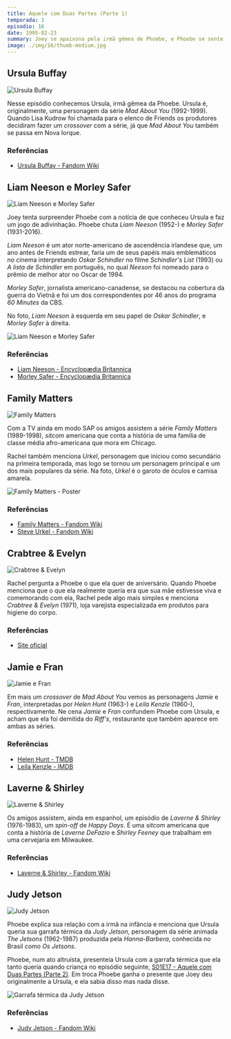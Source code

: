```yaml
---
title: Aquele com Duas Partes (Parte 1)
temporada: 1
episodio: 16
date: 1995-02-23
summary: Joey se apaixona pela irmã gêmea de Phoebe, e Phoebe se sente desprezada. Ross vai às aulas de parto Lamaze com Carol e Susan.
image: ./img/16/thumb-medium.jpg
---
```


## Ursula Buffay

![Ursula Buffay](./img/16/ursula-buffay.png)

Nesse episódio conhecemos Ursula, irmã gêmea da Phoebe. Ursula é, originalmente,
uma personagem da série *Mad About You* (1992-1999). Quando Lisa Kudrow foi
chamada para o elenco de Friends os produtores decidiram fazer um *crossover*
com a série, já que *Mad About You* também se passa em Nova Iorque.

### Referências

- [Ursula Buffay - Fandom Wiki](https://friends.fandom.com/wiki/Ursula_Buffay)

## Liam Neeson e Morley Safer

![Liam Neeson e Morley Safer](./img/16/liam-neeson-e-morley-safer.png)

<cena>
  <joey
    original="- Hey, Pheebs. Guess who we saw today."
    traducao="- Ei, Pheebs. Adivinha quem vimos hoje."
  />
  <phoebe
    original="- Liam Neeson. Morley Safer."
    traducao="- Liam Neeson. Morley Safer."
  />
</cena>

Joey tenta surpreender Phoebe com a notícia de que conheceu Ursula e faz um jogo de
adivinhação. Phoebe chuta *Liam Neeson* (1952-) e *Morley Safer* (1931-2016).

*Liam Neeson* é um ator norte-americano de ascendência irlandese que, um ano antes de
Friends estrear, faria um de seus papéis mais emblemáticos no cinema interpretando
*Oskar Schindler* no filme *Schindler's List* (1993) ou *A lista de Schindler* em
português, no qual *Neeson* foi nomeado para o prêmio de melhor ator no Oscar de 1994.

*Morley Safer*, jornalista americano-canadense, se destacou na cobertura da guerra do
Vietnã e foi um dos correspondentes por 46 anos do programa *60 Minutes* da CBS.

No foto, *Liam Neeson* à esquerda em seu papel de *Oskar Schindler*, e *Morley Safer*
à direita.

![Liam Neeson e Morley Safer](./img/16/liam-neeson-e-morley-safer-foto.png)

### Referências

- [Liam Neeson - Encyclopædia Britannica](https://www.britannica.com/biography/Liam-Neeson)
- [Morley Safer - Encyclopædia Britannica](https://www.britannica.com/biography/Morley-Safer)

## Family Matters

![Family Matters](./img/16/family-matters.png)

Com a TV ainda em modo SAP os amigos assistem a série *Family Matters* (1989-1998),
*sitcom* americana que conta a história de uma família de classe média afro-americana
que mora em Chicago.

<cena>
  <rachel
    original="- Oh, cool. Urkel in Spanish is Urkel."
    traducao="- Que barato. Urkel, em espanhol, é Urkel."
  />
</cena>

Rachel também menciona *Urkel*, personagem que iniciou como secundário na primeira
temporada, mas logo se tornou um personagem principal e um dos mais populares da
série. Na foto, *Urkel* é o garoto de óculos e camisa amarela.

![Family Matters - Poster](./img/16/family-matters-poster.jpg)

### Referências

- [Family Matters - Fandom Wiki](https://familymatters.fandom.com/wiki/Family_Matters)
- [Steve Urkel - Fandom Wiki](https://familymatters.fandom.com/wiki/Steve_Urkel)

## Crabtree & Evelyn

![Crabtree & Evelyn](./img/16/crabtree-evelyn.png)

<cena>
  <rachel
    original="- Anything from Crabtree & Evelyn?"
    traducao="- Alguma coisa de Crabtree & Evelyn?"
  />
  <phoebe
    original="- Bath salts would be nice."
    traducao="- Sais de banho seriam uma boa."
  />
</cena>

Rachel pergunta a Phoebe o que ela quer de aniversário. Quando Phoebe menciona que
o que ela realmente queria era que sua mãe estivesse viva e comemorando com ela,
Rachel pede algo mais simples e menciona *Crabtree & Evelyn* (1971), loja varejista
especializada em produtos para higiene do corpo.

### Referências

- [Site oficial](https://www.crabtree-evelyn.com/pages/about-us)

## Jamie e Fran

![Jamie e Fran](./img/16/jamie-e-fran.png)

Em mais um *crossover* de *Mad About You* vemos as personagens *Jamie* e *Fran*,
interpretadas por *Helen Hunt* (1963-) e *Leila Kenzle* (1960-), respectivamente.
Ne cena *Jamie* e *Fran* confundem Phoebe com Ursula, e acham que ela foi demitida
do *Riff's*, restaurante que também aparece em ambas as séries.

### Referências

- [Helen Hunt - TMDB](https://www.themoviedb.org/person/9994-helen-hunt)
- [Leila Kenzle - IMDB](https://www.imdb.com/name/nm0005087/)

## Laverne & Shirley

![Laverne & Shirley](./img/16/laverne-shirley.png)

Os amigos assistem, ainda em espanhol, um episódio de *Laverne & Shirley* (1976-1983),
um *spin-off* de *Happy Days*. É uma *sitcom* americana que conta a história
de *Laverne DeFazio* e *Shirley Feeney* que trabalham em uma cervejaria em Milwaukee.

### Referências

- [Laverne & Shirley - Fandom Wiki](https://happydays.fandom.com/wiki/Laverne_%26_Shirley)

## Judy Jetson

![Judy Jetson](./img/16/judy-jetson.png)

<cena>
  <phoebe
    original="- When I was 8, I wouldn't let her have my Judy Jetson Thermos, so she threw it under the bus."
    traducao="- Aos oito anos, não deixei pegar minha garrafa térmica da Judy Jetson. Ela jogou embaixo do ônibus."
  />
</cena>

Phoebe explica sua relação com a irmã na infância e menciona que Ursula queria
sua garrafa térmica da *Judy Jetson*, personagem da série animada *The Jetsons*
(1962-1987) produzida pela *Hanna-Barbera*, conhecida no Brasil como *Os Jetsons*.

Phoebe, num ato altruísta, presenteia Ursula com a garrafa térmica que ela tanto
queria quando criança no episódio seguinte, [S01E17 - Aquele com Duas Partes (Parte 2)](/temporada/1/episodio/17/). Em troca Phoebe ganha o presente que Joey deu originalmente a Ursula,
e ela sabia disso mas nada disse.

![Garrafa térmica da Judy Jetson](./img/16/garrafa-judy-jetson.png)

### Referências

- [Judy Jetson - Fandom Wiki](https://thejetsons.fandom.com/wiki/Judy_Jetson)
